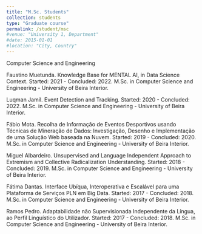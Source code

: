 ```yaml
---
title: "M.Sc. Students"
collection: students
type: "Graduate course"
permalink: /student/msc
#venue: "University 1, Department"
#date: 2015-01-01
#location: "City, Country"
---
```

Computer Science and Engineering

Faustino Muetunda. Knowledge Base for MENTAL AI, in Data Science Context. Started: 2021 - Concluded: 2022. M.Sc. in Computer Science and Engineering - University of Beira Interior.

Luqman Jamil. Event Detection and Tracking. Started: 2020 - Concluded: 2022. M.Sc. in Computer Science and Engineering - University of Beira Interior.

Fábio Mota. Recolha de Informação de Eventos Desportivos usando Técnicas de Mineração de Dados: Investigação, Desenho e Implementação de uma Solução Web baseada na Nuvem. Started: 2019 - Concluded: 2020. M.Sc. in Computer Science and Engineering - University of Beira Interior.

Miguel Albardeiro. Unsupervised and Language Independent Approach to Extremism and Collective Radicalization Understanding. Started: 2018 - Concluded: 2019. M.Sc. in Computer Science and Engineering - University of Beira Interior.

Fátima Dantas. Interface Ubíqua, Interoperativa e Escalável para uma Plataforma de Serviços PLN em Big Data. Started: 2017 - Concluded: 2018. M.Sc. in Computer Science and Engineering - University of Beira Interior.

Ramos Pedro. Adaptabilidade não Supervisionada Independente da Língua, ao Perfil Linguístico do Utilizador. Started: 2017 - Concluded: 2018. M.Sc. in Computer Science and Engineering - University of Beira Interior.
